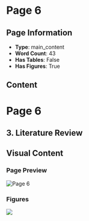 # Page 6

## Page Information

- **Type**: main_content
- **Word Count**: 43
- **Has Tables**: False
- **Has Figures**: True

## Content

# Page 6

## 3. Literature Review

## Visual Content

### Page Preview

![Page 6](/projects/llms/images/CAG_Chunked_Augmented_Generation_for_Google_Chromes_Builtin_Gemini_Nano_page_6.png)

### Figures

![](/projects/llms/figures/CAG_Chunked_Augmented_Generation_for_Google_Chromes_Builtin_Gemini_Nano_page_6_figure_1.png)

